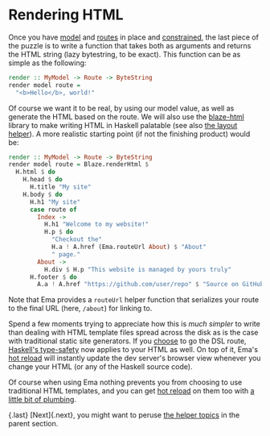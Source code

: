 # Rendering HTML

Once you have [model](guide/model.md) and [routes](guide/routes.md) in place and [constrained](guide/class.md), the last piece of the puzzle is to write a function that takes both as arguments and returns the HTML string (lazy bytestring, to be exact). This function can be as simple as the following:

```haskell
render :: MyModel -> Route -> ByteString
render model route =
  "<b>Hello</b>, world!"
```

Of course we want it to be real, by using our model value, as well as generate the HTML based on the route. We will also use the [blaze-html](https://hackage.haskell.org/package/blaze-html) library to make writing HTML in Haskell palatable (see also [the layout helper](guide/tailwind.md)). A more realistic starting point (if not the finishing product) would be:

```haskell
render :: MyModel -> Route -> ByteString 
render model route = Blaze.renderHtml $ 
  H.html $ do 
    H.head $ do 
      H.title "My site"
    H.body $ do 
      H.h1 "My site"
      case route of 
        Index -> 
          H.h1 "Welcome to my website!"
          H.p $ do 
            "Checkout the"
            H.a ! A.href (Ema.routeUrl About) $ "About"
            " page."
        About ->
          H.div $ H.p "This website is managed by yours truly"
      H.footer $ do 
        A.a ! A.href "https://github.com/user/repo" $ "Source on GitHub"
```

Note that Ema provides a `routeUrl` helper function that serializes your route to the final URL (here, `/about`) for linking to.

Spend a few moments trying to appreciate how this is *much simpler* to write than dealing with HTML template files spread across the disk as is the case with traditional static site generators. If you [choose](https://vrom911.github.io/blog/html-libraries) to go the DSL route, [Haskell's type-safety](concepts/haskell-safety.md) now applies to your HTML as well. On top of it, Ema's [hot reload](concepts/hot-reload.md) will instantly update the dev server's browser view whenever you change your HTML (or any of the Haskell source code).

Of course when using Ema nothing prevents you from choosing to use traditional HTML templates, and you can get [hot reload](concepts/hot-reload.md) on them too with [a little bit of plumbing](guide/filesystem.md).

{.last}
[Next]{.next}, you might want to peruse [the helper topics](guide.md) in the parent section.